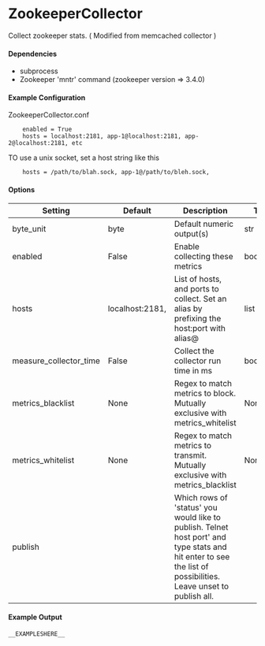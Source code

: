 <!--This file was generated from the python source
Please edit the source to make changes
-->
ZookeeperCollector
=====

Collect zookeeper stats. ( Modified from memcached collector )

#### Dependencies

 * subprocess
 * Zookeeper 'mntr' command (zookeeper version => 3.4.0)

#### Example Configuration

ZookeeperCollector.conf

```
    enabled = True
    hosts = localhost:2181, app-1@localhost:2181, app-2@localhost:2181, etc
```

TO use a unix socket, set a host string like this

```
    hosts = /path/to/blah.sock, app-1@/path/to/bleh.sock,
```

#### Options

Setting | Default | Description | Type
--------|---------|-------------|-----
byte_unit | byte | Default numeric output(s) | str
enabled | False | Enable collecting these metrics | bool
hosts | localhost:2181, | List of hosts, and ports to collect. Set an alias by  prefixing the host:port with alias@ | list
measure_collector_time | False | Collect the collector run time in ms | bool
metrics_blacklist | None | Regex to match metrics to block. Mutually exclusive with metrics_whitelist | NoneType
metrics_whitelist | None | Regex to match metrics to transmit. Mutually exclusive with metrics_blacklist | NoneType
publish |  | Which rows of 'status' you would like to publish. Telnet host port' and type stats and hit enter to see the  list of possibilities. Leave unset to publish all. | 

#### Example Output

```
__EXAMPLESHERE__
```

